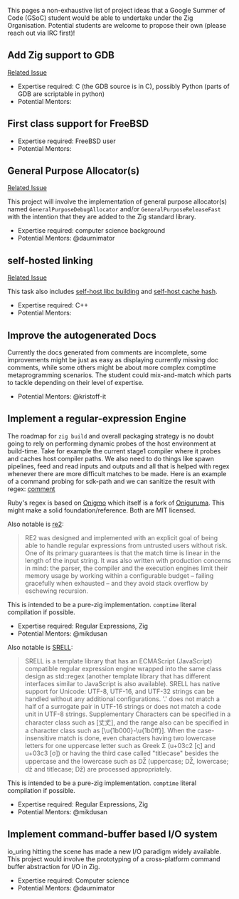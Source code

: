 This pages a non-exhaustive list of project ideas that a Google Summer of Code (GSoC) student would be able to undertake under the Zig Organisation. Potential students are welcome to propose their own (please reach out via IRC first)!

## Add Zig support to GDB

[Related Issue](https://github.com/ziglang/zig/issues/614)

  - Expertise required: C (the GDB source is in C), possibly Python (parts of GDB are scriptable in python)
  - Potential Mentors: 


## First class support for FreeBSD

  - Expertise required: FreeBSD user
  - Potential Mentors: 


## General Purpose Allocator(s)

[Related Issue](https://github.com/ziglang/zig/issues/480)

This project will involve the implementation of general purpose allocator(s) named `GeneralPurposeDebugAllocator` and/or `GeneralPurposeReleaseFast` with the intention that they are added to the Zig standard library.

  - Expertise required: computer science background
  - Potential Mentors: @daurnimator


## self-hosted linking

[Related Issue](https://github.com/ziglang/zig/issues/4314)

This task also includes [self-host libc building](https://github.com/ziglang/zig/issues/4313) and [self-host cache hash](https://github.com/ziglang/zig/issues/4311).

  - Expertise required: C++
  - Potential Mentors: 


## Improve the autogenerated Docs

Currently the docs generated from comments are incomplete, some improvements might be just as easy as displaying currently missing doc comments, while some others might be about more complex comptime metaprogramming scenarios. The student could mix-and-match which parts to tackle depending on their level of expertise.

  - Potential Mentors: @kristoff-it


## Implement a regular-expression Engine

The roadmap for `zig build` and overall packaging strategy is no doubt going to rely on performing dynamic probes of the host environment at build-time. Take for example the current stage1 compiler where it probes and caches host compiler paths. We also need to do things like spawn pipelines, feed and read inputs and outputs and all that is helped with regex whenever there are more difficult matches to be made. Here is an example of a command probing for sdk-path and we can sanitize the result with regex: [comment](https://github.com/ziglang/zig/issues/2208#issuecomment-582156037)

Ruby's regex is based on [Onigmo](https://github.com/k-takata/Onigmo) which itself is a fork of [Oniguruma](https://en.wikipedia.org/wiki/Oniguruma). This might make a solid foundation/reference. Both are MIT licensed.

Also notable is [re2](https://github.com/google/re2/):

> RE2 was designed and implemented with an explicit goal of being able to handle regular expressions from untrusted users without risk. One of its primary guarantees is that the match time is linear in the length of the input string. It was also written with production concerns in mind: the parser, the compiler and the execution engines limit their memory usage by working within a configurable budget – failing gracefully when exhausted – and they avoid stack overflow by eschewing recursion.

This is intended to be a pure-zig implementation. `comptime` literal compilation if possible.

  - Expertise required: Regular Expressions, Zig
  - Potential Mentors: @mikdusan

Also notable is [SRELL](http://www.akenotsuki.com/misc/srell/en/):
> SRELL is a template library that has an ECMAScript (JavaScript) compatible regular expression engine wrapped into the same class design as std::regex (another template library that has different interfaces similar to JavaScript is also available).
> SRELL has native support for Unicode:
UTF-8, UTF-16, and UTF-32 strings can be handled without any additional configurations.
'.' does not match a half of a surrogate pair in UTF-16 strings or does not match a code unit in UTF-8 strings.
Supplementary Characters can be specified in a character class such as [丈𠀋], and the range also can be specified in a character class such as [\u{1b000}-\u{1b0ff}].
When the case-insensitive match is done, even characters having two lowercase letters for one uppercase letter such as Greek Σ (u+03c2 [ς] and u+03c3 [σ]) or having the third case called "titlecase" besides the uppercase and the lowercase such as Ǆ (uppercase; Ǆ, lowercase; ǆ and titlecase; ǅ) are processed appropriately.

This is intended to be a pure-zig implementation. `comptime` literal compilation if possible.

  - Expertise required: Regular Expressions, Zig
  - Potential Mentors: @mikdusan

## Implement command-buffer based I/O system

io_uring hitting the scene has made a new I/O paradigm widely available. This project would involve the prototyping of a cross-platform command buffer abstraction for I/O in Zig.

  - Expertise required: Computer science
  - Potential Mentors: @daurnimator